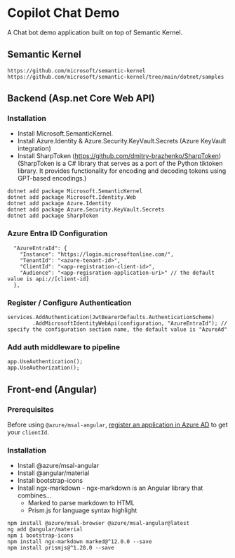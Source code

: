 # Copilot Chat Demo 
A Chat bot demo application built on top of Semantic Kernel.

## Semantic Kernel

```
https://github.com/microsoft/semantic-kernel
https://github.com/microsoft/semantic-kernel/tree/main/dotnet/samples
```

## Backend (Asp.net Core Web API)
### Installation

- Install Microsoft.SemanticKernel.
- Install Azure.Identity & Azure.Security.KeyVault.Secrets (Azure KeyVault integration)
- Install SharpToken (https://github.com/dmitry-brazhenko/SharpToken) (SharpToken is a C# library that serves as a port of the Python tiktoken library. It provides functionality for encoding and decoding tokens using GPT-based encodings.)

```
dotnet add package Microsoft.SemanticKernel
dotnet add package Microsoft.Identity.Web
dotnet add package Azure.Identity
dotnet add package Azure.Security.KeyVault.Secrets
dotnet add package SharpToken
```

### Azure Entra ID Configuration
```
  "AzureEntraId": {
    "Instance": "https://login.microsoftonline.com/",
    "TenantId": "<azure-tenant-id>", 
    "ClientId": "<app-registration-client-id>", 
    "Audience": "<app-regisration-application-uri>" // the default value is api://[client-id]
  },

```

### Register / Configure Authentication
```
services.AddAuthentication(JwtBearerDefaults.AuthenticationScheme)
        .AddMicrosoftIdentityWebApi(configuration, "AzureEntraId"); // specify the configuration section name, the default value is "AzureAd"

```

### Add auth middleware to pipeline
```
app.UseAuthentication();
app.UseAuthorization();

```

## Front-end (Angular)
### Prerequisites

Before using `@azure/msal-angular`, [register an application in Azure AD](https://docs.microsoft.com/azure/active-directory/develop/quickstart-register-app) to get your `clientId`.

### Installation

- Install @azure/msal-angular 
- Install @angular/material 
- Install bootstrap-icons
- Install ngx-markdown - ngx-markdown is an Angular library that combines...
  - Marked to parse markdown to HTML
  - Prism.js for language syntax highlight

```
npm install @azure/msal-browser @azure/msal-angular@latest
ng add @angular/material
npm i bootstrap-icons
npm install ngx-markdown marked@^12.0.0 --save
npm install prismjs@^1.28.0 --save
```